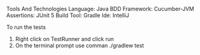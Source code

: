 Tools And Technologies
Language: Java
BDD Framework: Cucumber-JVM
Assertions: JUnit 5
Build Tool: Gradle
Ide: IntelliJ

To run the tests
1) Right click on TestRunner and click run
2) On the terminal prompt use comman ./gradlew test
